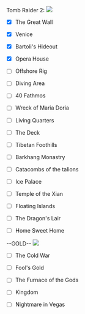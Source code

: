 Tomb Raider 2: ![](https://geps.dev/progress/22?dangerColor=800000&warningColor=ff9900&successColor=006600)
- [x] The Great Wall

- [x] Venice

- [x] Bartoli's Hideout

- [x] Opera House

- [ ] Offshore Rig

- [ ] Diving Area

- [ ] 40 Fathmos

- [ ] Wreck of Maria Doria

- [ ] Living Quarters

- [ ] The Deck

- [ ] Tibetan Foothills

- [ ] Barkhang Monastry

- [ ] Catacombs of the talions

- [ ] Ice Palace

- [ ] Temple of the Xian

- [ ] Floating Islands

- [ ] The Dragon's Lair

- [ ] Home Sweet Home

--GOLD-- ![](https://geps.dev/progress/0?dangerColor=800000&warningColor=ff9900&successColor=006600)

- [ ] The Cold War

- [ ] Fool's Gold

- [ ] The Furnace of the Gods

- [ ] Kingdom

- [ ] Nightmare in Vegas